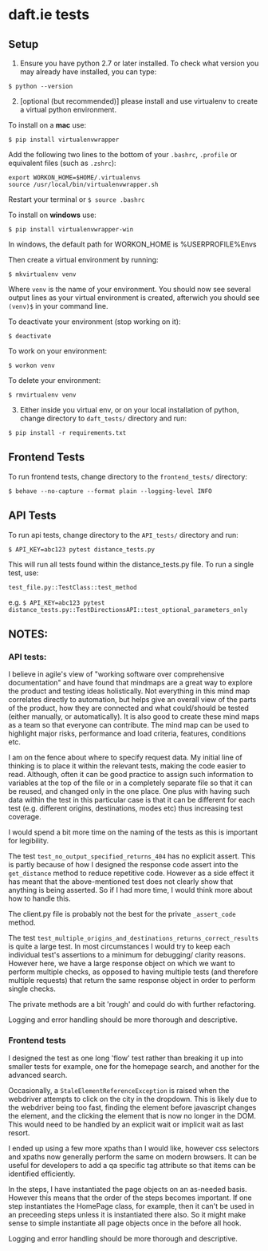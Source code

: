 # daft.ie tests

## Setup
1. Ensure you have python 2.7 or later installed. To check what version you may already have installed, you can type:

  `$ python --version`
  
2. [optional (but recommended)] please install and use virtualenv to create a virtual python environment. 

  To install on a **mac** use:

  `$ pip install virtualenvwrapper`
  
  Add the following two lines to the bottom of your `.bashrc`, `.profile` or equivalent files (such as `.zshrc`):

  ```
  export WORKON_HOME=$HOME/.virtualenvs
  source /usr/local/bin/virtualenvwrapper.sh
  ```
  
  Restart your terminal or `$ source .bashrc`
  
  To install on **windows** use:
  
  `$ pip install virtualenvwrapper-win`
  
  In windows, the default path for WORKON_HOME is %USERPROFILE%Envs
  
  Then create a virtual environment by running:
  
  `$ mkvirtualenv venv`
  
  Where `venv` is the name of your environment. You should now see several output lines as your virtual
  environment is created, afterwich you should see `(venv)$` in your command line.
  
  To deactivate your environment (stop working on it):
  
  `$ deactivate`
  
  To work on your environment:
  
  `$ workon venv`
  
  To delete your environment:
  
  `$ rmvirtualenv venv`
  

3. Either inside you virtual env, or on your local installation of python, change directory to `daft_tests/` directory and run:

  `$ pip install -r requirements.txt`

## Frontend Tests
To run frontend tests, change directory to the `frontend_tests/` directory:

  `$ behave --no-capture --format plain --logging-level INFO`

## API Tests
To run api tests, change directory to the `API_tests/` directory and run:

  `$ API_KEY=abc123 pytest distance_tests.py`
  
  This will run all tests found within the distance_tests.py file. To run a single test, use:
  
  `test_file.py::TestClass::test_method`
  
  e.g. `$ API_KEY=abc123 pytest distance_tests.py::TestDirectionsAPI::test_optional_parameters_only`
  

## NOTES:

### API tests:

I believe in agile's view of "working software over comprehensive documentation" and have found that mindmaps are a great way to explore the product and testing ideas holistically.
Not everything in this mind map correlates directly to automation, but helps give an overall view of the parts of the product, how they are connected and what could/should be tested (either manually, or automatically). It is also good to create these mind maps as a team so that everyone can contribute. The mind map can be used to highlight major risks, performance and load criteria, features, conditions etc.

I am on the fence about where to specify request data. My initial line of thinking is to place it within the relevant tests, making the code easier to read. Although, often it can be good practice to assign such information to variables at the top of the file or in a completely separate file so that it can be reused, and changed only in the one place. One plus with having such data within the test in this particular case is that it can be different for each test (e.g. different origins, destinations, modes etc) thus increasing test coverage.

I would spend a bit more time on the naming of the tests as this is important for legibility.

The test `test_no_output_specified_returns_404` has no explicit assert. This is partly because of how I designed the response code assert into the `get_distance` method to reduce repetitive code. However as a side effect it has meant that the above-mentioned test does not clearly show that anything is being asserted. So if I had more time, I would think more about how to handle this.

The client.py file is probably not the best for the private `_assert_code` method.

The test `test_multiple_origins_and_destinations_returns_correct_results` is quite a large test. In most circumstances I would try to keep each individual test's assertions to a minimum for debugging/ clarity reasons. However here, we have a large response object on which we want to perform multiple checks, as opposed to having multiple tests (and therefore multiple requests) that return the same response object in order to perform single checks.

The private methods are a bit 'rough' and could do with further refactoring.

Logging and error handling should be more thorough and descriptive.

### Frontend tests

I designed the test as one long 'flow' test rather than breaking it up into smaller tests for example, one for the homepage search, and another for the advanced search.

Occasionally, a `StaleElementReferenceException` is raised when the webdriver attempts to click on the city in the dropdown. This is likely due to the webdriver being too fast, finding the element before javascript changes the element, and the clicking the element that is now no longer in the DOM. This would need to be handled by an explicit wait or implicit wait as last resort.

I ended up using a few more xpaths than I would like, however css selectors and xpaths now generally perform the same on modern browsers. It can be useful for developers to add a qa specific tag attribute so that items can be identified efficiently.

In the steps, I have instantiated the page objects on an as-needed basis. However this means that the order of the steps becomes important. If one step instantiates the HomePage class, for example, then it can't be used in an preceeding steps unless it is instantiated there also. So it might make sense to simple instantiate all page objects once in the before all hook.

Logging and error handling should be more thorough and descriptive.
